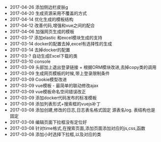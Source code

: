 * 2017-04-26 添加侧边栏皮肤g
* 2017-04-20 生成资源采用不覆盖的方式
* 2017-04-14 优化生成的模板结构
* 2017-04-12 改善代码,增强和vue之间的配合
* 2017-04-06 加强网页生成的模板
* 2017-03-17 添加elastic 和excel模块生成的支持
* 2017-03-14 docker的配置去掉,excel有选择性的生成
* 2017-03-14 去掉docker的配置
* 2017-03-? 自动生成Excel下载的类
* 2017-03-10 console
* 2017-03-09 头部加上退出登录链接 + 根据ORM模块改进,去掉copy类的调用
* 2017-03-09 生成网页模板的时候,带上登录限制条件
* 2017-03-09 Cookie模型改进
* 2017-03-09 vue模板 - 最简单的联动修改ajax
* 2017-03-09 vue模板命名空间错误改正
* 2017-03-09 添加docker代码发布的标准模板
* 2017-03-08 添加列表形式+搜索框的vuejs补丁
* 2017-03-08 添加创建,修改的日志,日志表名格式固定 源表名log. 表结构也是固定
* 2017-03-08 编辑页面下拉框没有定位好
* 2017-03-08 针对time格式,在搜索页面,添加页面添加对应的js,css,函数
* 2017-03-08 添加小时选择下拉框,以及对应的类